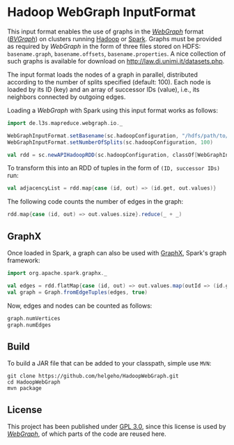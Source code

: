 # Hadoop WebGraph InputFormat

This input format enables the use of graphs in the *[WebGraph](http://webgraph.di.unimi.it/)* format (*[BVGraph](http://webgraph.di.unimi.it/docs/it/unimi/dsi/webgraph/BVGraph.html)*) on clusters running [Hadoop](http://hadoop.apache.org/) or [Spark](http://spark.apache.org/).
Graphs must be provided as required by *WebGraph* in the form of three files stored on HDFS: `basename.graph`, `basename.offsets`, `basename.properties`.
A nice collection of such graphs is available for download on http://law.di.unimi.it/datasets.php.
  
The input format loads the nodes of a graph in parallel, distributed according to the number of splits specified (default: 100). Each node is loaded by its ID (key) and an array of successor IDs (value), i.e., its neighbors connected by outgoing edges.

Loading a *WebGraph* with Spark using this input format works as follows:

```scala
import de.l3s.mapreduce.webgraph.io._

WebGraphInputFormat.setBasename(sc.hadoopConfiguration, "/hdfs/path/to/webgraph/basename")
WebGraphInputFormat.setNumberOfSplits(sc.hadoopConfiguration, 100)

val rdd = sc.newAPIHadoopRDD(sc.hadoopConfiguration, classOf[WebGraphInputFormat], classOf[IntWritable], classOf[IntArrayWritable])
```

To transform this into an RDD of tuples in the form of `(ID, successor IDs)` run:

```scala
val adjacencyList = rdd.map{case (id, out) => (id.get, out.values)}
```

The following code counts the number of edges in the graph:

```scala
rdd.map{case (id, out) => out.values.size}.reduce(_ + _)
```

## GraphX

Once loaded in Spark, a graph can also be used with [GraphX](http://spark.apache.org/graphx/), Spark's graph framework:

```scala
import org.apache.spark.graphx._

val edges = rdd.flatMap{case (id, out) => out.values.map(outId => (id.get.toLong, outId.toLong))}
val graph = Graph.fromEdgeTuples(edges, true)
```

Now, edges and nodes can be counted as follows:

```scala
graph.numVertices
graph.numEdges
```

## Build

To build a JAR file that can be added to your classpath, simple use `MVN`:

```
git clone https://github.com/helgeho/HadoopWebGraph.git
cd HadoopWebGraph
mvn package
```

## License

This project has been published under [GPL 3.0](https://www.gnu.org/licenses/gpl-3.0.txt), since this license is used by *[WebGraph](http://webgraph.di.unimi.it/)*, of which parts of the code are reused here. 